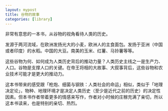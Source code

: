 ```yaml
---
layout: mypost
title: 谷物的故事
categories: [library]
---
```


非常有意思的一本书，从谷物的视角看待人类的历史。

发源于两河流域，在欧洲发扬光大的小麦，欧洲人的主食面包。发扬于亚洲（中国或者印度）的水稻。中国的大豆。南美的玉米、红薯、马铃薯等等。

这些谷物为何、如何成为人类历史背后的推动力量？人类历史主线之一是生产力、人口。谷物是支撑人口的关键。在帝王将相的大故事、大叙事背后，这些谷物和农业技术可能才是更大的推动力。

这本书带来的感受跟「枪炮、细菌与钢铁：人类社会的命运」相似，类似于「地理决定论」，物种、地理环境才是决定人类历史（至少是近代之前的历史）的决定性因素。但本书作者带着更多的情感来写作，作者对小时候的庄稼充满了亲切，所以这本书读来，也是特别的亲切、热烈。
